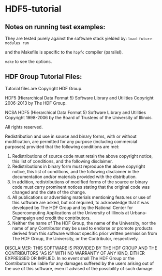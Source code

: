 HDF5-tutorial
============

Notes on running test examples:
-------------------------------

They are tested purely against the software stack yielded by:
`load-future-modules run`

and the Makefile is specific to the `h5pfc` compiler (parallel).

`make` to see the options.
 
HDF Group Tutorial Files:
-------------------------------

Tutorial files are Copyright HDF Group.

HDF5 (Hierarchical Data Format 5) Software Library and Utilities 
Copyright 2006-2013 by The HDF Group.

NCSA HDF5 (Hierarchical Data Format 5) Software Library and Utilities 
Copyright 1998-2006 by the Board of Trustees of the University of Illinois.

All rights reserved.

Redistribution and use in source and binary forms, with or without
modification, are permitted for any purpose (including commercial purposes)
provided that the following conditions are met:

1. Redistributions of source code must retain the above copyright notice, this list of conditions, and the following disclaimer.
2. Redistributions in binary form must reproduce the above copyright notice, this list of conditions, and the following disclaimer in the documentation and/or materials provided with the distribution.
3. In addition, redistributions of modified forms of the source or binary code must carry prominent notices stating that the original code was changed and the date of the change.
4. All publications or advertising materials mentioning features or use of this software are asked, but not required, to acknowledge that it was developed by The HDF Group and by the National Center for Supercomputing Applications at the University of Illinois at Urbana-Champaign and credit the contributors.
5. Neither the name of The HDF Group, the name of the University, nor the name of any Contributor may be used to endorse or promote products derived from this software without specific prior written permission from The HDF Group, the University, or the Contributor, respectively.

DISCLAIMER: THIS SOFTWARE IS PROVIDED BY THE HDF GROUP AND THE CONTRIBUTORS "AS
IS" WITH NO WARRANTY OF ANY KIND, EITHER EXPRESSED OR IMPLIED. In no event
shall The HDF Group or the Contributors be liable for any damages suffered by
the users arising out of the use of this software, even if advised of the
possibility of such damage.

